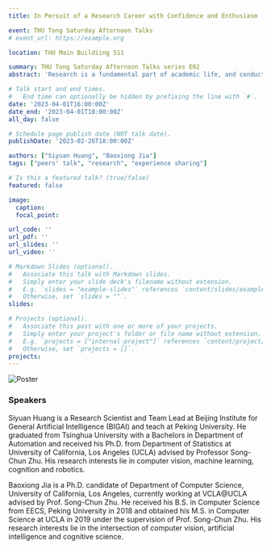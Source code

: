 ```yaml
---
title: In Persuit of a Research Career with Confidence and Enthusiasm

event: THU Tong Saturday Afternoon Talks
# event_url: https://example.org

location: THU Main Buildiing 511

summary: THU Tong Saturday Afternoon Talks series E02
abstract: 'Research is a fundamental part of academic life, and conducting research can be both exciting and challenging. Choosing the right research topic, finding a supportive mentor, and navigating the research process can be daunting tasks. However, with the right mindset and approach, anyone can overcome these obstacles and excel in their research endeavors. As graduated Ph.D. students, Siyuan and Baoxiong will share their experiences and the research projects they have been working on, offering frontier directions of Computer Vision studies and a deeper look at the life of research and Ph.D.'

# Talk start and end times.
#   End time can optionally be hidden by prefixing the line with `#`.
date: '2023-04-01T16:00:00Z'
date_end: '2023-04-01T18:00:00Z'
all_day: false

# Schedule page publish date (NOT talk date).
publishDate: '2023-02-26T18:00:00Z'

authors: ["Siyuan Huang", "Baoxiong Jia"]
tags: ["peers' talk", "research", "experience sharing"]

# Is this a featured talk? (true/false)
featured: false

image:
  caption: 
  focal_point: 

url_code: ''
url_pdf: ''
url_slides: ''
url_video: ''

# Markdown Slides (optional).
#   Associate this talk with Markdown slides.
#   Simply enter your slide deck's filename without extension.
#   E.g. `slides = "example-slides"` references `content/slides/example-slides.md`.
#   Otherwise, set `slides = ""`.
slides:

# Projects (optional).
#   Associate this post with one or more of your projects.
#   Simply enter your project's folder or file name without extension.
#   E.g. `projects = ["internal-project"]` references `content/project/deep-learning/index.md`.
#   Otherwise, set `projects = []`.
projects:
---
```


![Poster](https://assets.tongclass.ac.cn/events/thu-tong-saturday-afternoon-talks/2.ResearchPursuit/Poster.png)

### Speakers

Siyuan Huang is a Research Scientist and Team Lead at Beijing Institute for General Artificial Intelligence (BIGAI) and teach at Peking University. He graduated from Tsinghua University with a Bachelors in Department of Automation and received his Ph.D. from Department of Statistics at University of California, Los Angeles (UCLA) advised by Professor Song-Chun Zhu. His research interests lie in computer vision, machine learning, cognition and robotics.

Baoxiong Jia is a Ph.D. candidate of Department of Computer Science, University of California, Los Angeles, currently working at VCLA@UCLA advised by Prof. Song-Chun Zhu. He received his B.S. in Computer Science from EECS, Peking University in 2018 and obtained his M.S. in Computer Science at UCLA in 2019 under the supervision of Prof. Song-Chun Zhu. His research interests lie in the intersection of computer vision, artificial intelligence and cognitive science.